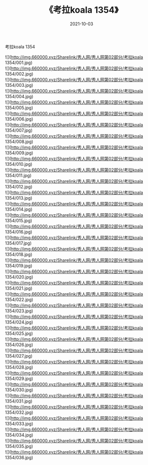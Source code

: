 ﻿---
layout: post
title:  《考拉koala 1354》
date:   2021-10-03
img: http://img.660000.xyz/Sharelink/秀人网/秀人网第02部分/考拉koala 1354/000.jpg
categories: [美女, 清纯, 唯美]
---

考拉koala 1354

  ![](http://img.660000.xyz/Sharelink/秀人网/秀人网第02部分/考拉koala 1354/001.jpg) <br> ![](http://img.660000.xyz/Sharelink/秀人网/秀人网第02部分/考拉koala 1354/002.jpg) <br> ![](http://img.660000.xyz/Sharelink/秀人网/秀人网第02部分/考拉koala 1354/003.jpg) <br> ![](http://img.660000.xyz/Sharelink/秀人网/秀人网第02部分/考拉koala 1354/004.jpg) <br> ![](http://img.660000.xyz/Sharelink/秀人网/秀人网第02部分/考拉koala 1354/005.jpg) <br> ![](http://img.660000.xyz/Sharelink/秀人网/秀人网第02部分/考拉koala 1354/006.jpg) <br> ![](http://img.660000.xyz/Sharelink/秀人网/秀人网第02部分/考拉koala 1354/007.jpg) <br> ![](http://img.660000.xyz/Sharelink/秀人网/秀人网第02部分/考拉koala 1354/008.jpg) <br> ![](http://img.660000.xyz/Sharelink/秀人网/秀人网第02部分/考拉koala 1354/009.jpg) <br> ![](http://img.660000.xyz/Sharelink/秀人网/秀人网第02部分/考拉koala 1354/010.jpg) <br> ![](http://img.660000.xyz/Sharelink/秀人网/秀人网第02部分/考拉koala 1354/011.jpg) <br> ![](http://img.660000.xyz/Sharelink/秀人网/秀人网第02部分/考拉koala 1354/012.jpg) <br> ![](http://img.660000.xyz/Sharelink/秀人网/秀人网第02部分/考拉koala 1354/013.jpg) <br> ![](http://img.660000.xyz/Sharelink/秀人网/秀人网第02部分/考拉koala 1354/014.jpg) <br> ![](http://img.660000.xyz/Sharelink/秀人网/秀人网第02部分/考拉koala 1354/015.jpg) <br> ![](http://img.660000.xyz/Sharelink/秀人网/秀人网第02部分/考拉koala 1354/016.jpg) <br> ![](http://img.660000.xyz/Sharelink/秀人网/秀人网第02部分/考拉koala 1354/017.jpg) <br> ![](http://img.660000.xyz/Sharelink/秀人网/秀人网第02部分/考拉koala 1354/018.jpg) <br> ![](http://img.660000.xyz/Sharelink/秀人网/秀人网第02部分/考拉koala 1354/019.jpg) <br> ![](http://img.660000.xyz/Sharelink/秀人网/秀人网第02部分/考拉koala 1354/020.jpg) <br> ![](http://img.660000.xyz/Sharelink/秀人网/秀人网第02部分/考拉koala 1354/021.jpg) <br> ![](http://img.660000.xyz/Sharelink/秀人网/秀人网第02部分/考拉koala 1354/022.jpg) <br> ![](http://img.660000.xyz/Sharelink/秀人网/秀人网第02部分/考拉koala 1354/023.jpg) <br> ![](http://img.660000.xyz/Sharelink/秀人网/秀人网第02部分/考拉koala 1354/024.jpg) <br> ![](http://img.660000.xyz/Sharelink/秀人网/秀人网第02部分/考拉koala 1354/025.jpg) <br> ![](http://img.660000.xyz/Sharelink/秀人网/秀人网第02部分/考拉koala 1354/026.jpg) <br> ![](http://img.660000.xyz/Sharelink/秀人网/秀人网第02部分/考拉koala 1354/027.jpg) <br> ![](http://img.660000.xyz/Sharelink/秀人网/秀人网第02部分/考拉koala 1354/028.jpg) <br> ![](http://img.660000.xyz/Sharelink/秀人网/秀人网第02部分/考拉koala 1354/029.jpg) <br> ![](http://img.660000.xyz/Sharelink/秀人网/秀人网第02部分/考拉koala 1354/030.jpg) <br> ![](http://img.660000.xyz/Sharelink/秀人网/秀人网第02部分/考拉koala 1354/031.jpg) <br> ![](http://img.660000.xyz/Sharelink/秀人网/秀人网第02部分/考拉koala 1354/032.jpg) <br> ![](http://img.660000.xyz/Sharelink/秀人网/秀人网第02部分/考拉koala 1354/033.jpg) <br> ![](http://img.660000.xyz/Sharelink/秀人网/秀人网第02部分/考拉koala 1354/034.jpg) <br> ![](http://img.660000.xyz/Sharelink/秀人网/秀人网第02部分/考拉koala 1354/035.jpg) <br> ![](http://img.660000.xyz/Sharelink/秀人网/秀人网第02部分/考拉koala 1354/036.jpg) <br>